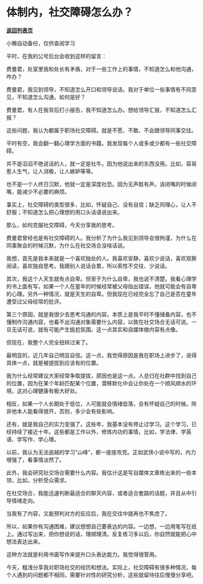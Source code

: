 # 体制内，社交障碍怎么办？

[**返回列表页**](/gzh/费曼的小茶馆)

小懒自动备份，仅供查阅学习

平时，在我的公号后台会收到这样的留言：

  

费曼君，处室里我和处长有矛盾，对于一些工作上的事情，不知道怎么和他沟通，咋办？

  

费曼君，我见到领导，不知道怎么开口和领导说话。我对于单位一些事情有不同意见，不知道怎么沟通，如何是好？

  

费曼君，有人在我背后打小报告，我不知道怎么办。想给领导汇报，不知道怎么汇报？

  

这些问题，我认为都属于职场社交障碍。就是不愿、不敢、不会跟领导同事交往。

  

平时有空，我会翻一翻心理学方面的书籍。我发现每个人或多或少都有一些社交障碍。

  

并不是滔滔不绝说话的人，就一定是社牛。因为他说出来的东西没用。比如，容易惹人生气，让人消极，让人嫉妒等等。

  

也不是一个人终日沉默，他就一定是深度社恐。因为无声胜有声。该闭嘴的时候闭嘴，能减少不必要的麻烦。

  

事实上，社交障碍的类型很多，比如，怀疑自己、没有自信；缺乏同理心，让人不舒服；不知道怎么把心理想的用口头话语说出来。

  

那么，如何克服社交障碍，今天分享我的思考。

  

费曼君曾经也是有社交障碍的人。我分析了为什么我见到领导会很拘谨，为什么在同事聚会的时候沉默，为什么在社交场合没啥话说。

  

我想，首先是我本来就是一个喜欢独处的人。我喜欢安静，喜欢少说话，喜欢观察阅读，喜欢独自思考。我跟别人说话会累，所以索性不交往、少说话。

  

其次，我这个人天生就有点自卑。但至于为什么自卑，我也说不清楚。我看心理学的书上面有写，如果一个人在童年的时候经常被父母指出错误，他就可能会有自卑的心理。另外一种情况，就是天生的自卑。但我现在已经完全忘了自己是否在童年遭受过父母经常的批评。

  

第三个原因，就是我很少去思考沟通的内容。本质上是我平时不懂储备内容，也不懂制作沟通内容，也看不出沟通对象需要什么内容，以致在社交场合无话可说。一旦无话可说，就有可能产生尴尬氛围。这一点其实和自媒体做内容有点像。

  

但现在，我整个人完全扭转过来了。

  

最明显的，近几年自己明显自信。这一点，我觉得原因是我在职场上进步了，说得具体一点，就是被提拔到应该有的位置。

  

我为什么经常建议大家经常争取提拔，原因也是这一点。人总归在社群中找到自己的位置，因为在某个年龄匹配某个位置，潜移默化中会让你处在一个顺风顺水的环境，这对心理健康有极大好处。

  

相反，如果一个人长期处于低位，人可能就会情绪低落，会有怀疑自己的时候。除非他本人能看得很开，否则，多少会有些影响。

  

还有，就是我自己的实力变强了。这些年，我基本没有停止过学习。这个学习，已经持续了接近十年。这些都是工作以外，修炼内功的事情，比如，学法律、学英语、学写作、学心理。

  

以前，我认为无法逾越的学习“山峰”，都一座座攻克。正如武侠小说中写的，内力增强了，看事情淡然了。

  

此外，我会研究社交场合需要什么内容。我估计这是写自媒体文章练出来的一些本领，比如，分析受众需求。

  

在社交场合，我能迅速判断最适合的聊天内容，或者适合套路的话题，并且从中引导情绪走向。

  

当我有了内容，又能预判对方的反应后，我在交往中就再也不焦虑了。

  

所以，如果你有沟通困难，建议想想自己要表达的内容。一边想，一边用笔写在纸上。通过写出来，把你想说的话，理顺理清。反复练习多以后，你自然就能把心中想法表达出来。

  

这种方法就是利用书面写作来提升口头表达能力。我觉得很管用。

  

今天，粗浅分享我对职场社交的经历和想法。实际上，社交障碍有很多种情况，每个人遇到的问题都不相同，需要针对性的研究分析，这些就留待往后慢慢分享吧。

